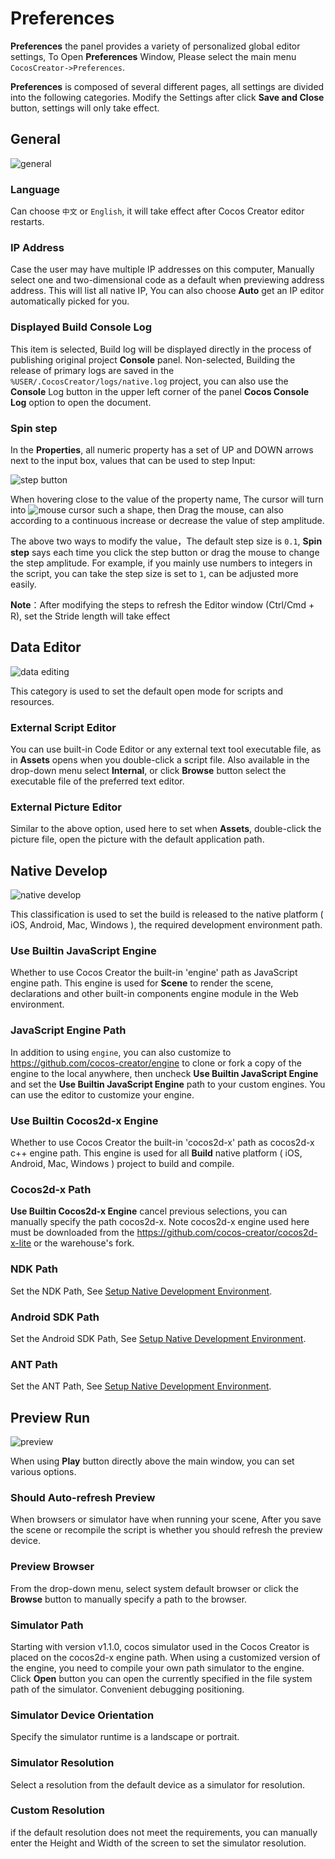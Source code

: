 # Preferences

**Preferences** the panel provides a variety of personalized global editor settings,
To Open **Preferences** Window, Please select the main menu `CocosCreator->Preferences`.

**Preferences** is composed of several different pages, all settings are divided into the following categories.
Modify the Settings after click **Save and Close** button, settings will only take effect.

## General

![general](preferences/general.png)

### Language

Can choose `中文` or `English`, it will take effect after Cocos Creator editor restarts.

### IP Address

Case the user may have multiple IP addresses on this computer,
Manually select one and two-dimensional code as a default when previewing address address.
This will list all native IP, You can also choose **Auto** get an IP editor automatically picked for you.

### Displayed Build Console Log

This item is selected, Build log will be displayed directly in the process of publishing original project **Console** panel.
Non-selected, Building the release of primary logs are saved in the `%USER/.CocosCreator/logs/native.log` project,
you can also use the **Console** Log button in the upper left corner of the panel **Cocos Console Log** option to open the document.


### Spin step

In the **Properties**, all numeric property has a set of UP and DOWN arrows next to the input box,
values that can be used to step Input:

![step button](preferences/step-button.jpg)

When hovering close to the value of the property name, The cursor will turn into ![mouse cursor](preferences/mouse-cursor.jpg) such a shape, then Drag the mouse, can also according to a continuous increase or decrease the value of step amplitude.

The above two ways to modify the value，The default step size is `0.1`,
**Spin step** says each time you click the step button or drag the mouse to change the step amplitude.
For example, if you mainly use numbers to integers in the script, you can take the step size is set to `1`,
can be adjusted more easily.

**Note**：After modifying the steps to refresh the Editor window (Ctrl/Cmd + R), set the Stride length will take effect

## Data Editor

![data editing](preferences/data-editing.png)

This category is used to set the default open mode for scripts and resources.

### <a name="script-editor"></a>External Script Editor

You can use built-in Code Editor or any external text tool executable file, as in **Assets** opens when you double-click
a script file. Also available in the drop-down menu select **Internal**,
or click **Browse** button select the executable file of the preferred text editor.


### External Picture Editor

Similar to the above option, used here to set when **Assets**,
double-click the picture file, open the picture with the default application path.

## Native Develop

![native develop](preferences/native-develop.png)

This classification is used to set the build is released to the native platform ( iOS, Android, Mac, Windows ),
the required development environment path.

### Use Builtin JavaScript Engine

Whether to use Cocos Creator the built-in 'engine' path as JavaScript engine path.
This engine is used for **Scene** to render the scene,
declarations and other built-in components engine module in the Web environment.

### JavaScript Engine Path

In addition to using `engine`, you can also customize to https://github.com/cocos-creator/engine to clone or
fork a copy of the engine to the local anywhere,
then uncheck **Use Builtin JavaScript Engine** and set the **Use Builtin JavaScript Engine** path to
your custom engines. You can use the editor to customize your engine.

### Use Builtin Cocos2d-x Engine

Whether to use Cocos Creator the built-in 'cocos2d-x' path as cocos2d-x c++ engine path.
This engine is used for all **Build** native platform ( iOS, Android, Mac, Windows ) project to build and compile.

### Cocos2d-x Path

**Use Builtin Cocos2d-x Engine** cancel previous selections, you can manually specify the path cocos2d-x.
Note cocos2d-x engine used here must be downloaded from the https://github.com/cocos-creator/cocos2d-x-lite or the warehouse's fork.

### NDK Path

Set the NDK Path, See [Setup Native Development Environment](../../../publish/setup-native-development.md).

### Android SDK Path

Set the Android SDK Path, See [Setup Native Development Environment](../../../publish/setup-native-development.md).

### ANT Path

Set the ANT Path, See [Setup Native Development Environment](../../../publish/setup-native-development.md).


## Preview Run

![preview](preferences/preview.png)

When using **Play** button directly above the main window, you can set various options.

### Should Auto-refresh Preview

When browsers or simulator have when running your scene,
After you save the scene or recompile the script is whether you should refresh the preview device.

### Preview Browser

From the drop-down menu, select system default browser or click the **Browse** button to
manually specify a path to the browser.

### Simulator Path

Starting with version v1.1.0, cocos simulator used in the Cocos Creator is placed on the cocos2d-x engine path.
When using a customized version of the engine, you need to compile your own path simulator to the engine.
Click **Open** button you can open the currently specified in the file system path of the simulator.
Convenient debugging positioning.

### Simulator Device Orientation

Specify the simulator runtime is a landscape or portrait.

### Simulator Resolution

Select a resolution from the default device as a simulator for resolution.

### Custom Resolution

if the default resolution does not meet the requirements,
you can manually enter the Height and Width of the screen to set the simulator resolution.


